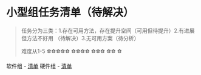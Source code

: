 # 小型组任务清单（待解决）

>  任务分为三类：1.存在可用方法，存在提升空间（可用但待提升）​​2.有进展但方法不好用 （待解决）3.无可用方案（待分析）
>
>  难度从1-5 
>  :soccer::soccer::soccer::soccer::soccer:
>  :soccer::soccer::soccer::soccer:
>  :soccer::soccer::soccer:
>  :soccer::soccer:
>  :soccer:

软件组 - [清单](software.md)
硬件组 - [清单](hardware.md)